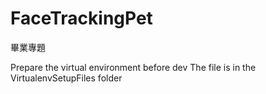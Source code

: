 ﻿# FaceTrackingPet
畢業專題

Prepare the virtual environment before dev
The file is in the VirtualenvSetupFiles folder